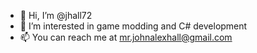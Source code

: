 - 👋 Hi, I’m @jhall72
- 👀 I’m interested in game modding and C# development
- 📫 You can reach me at mr.johnalexhall@gmail.com
